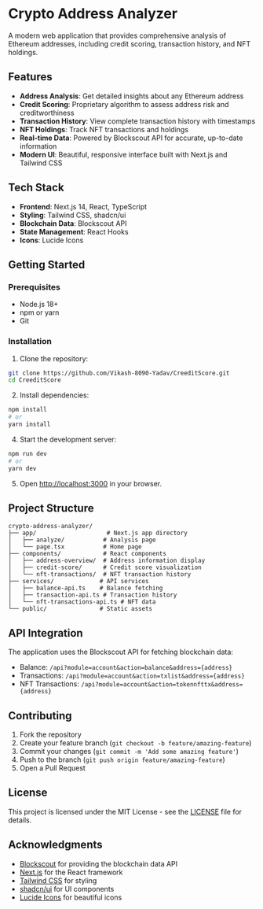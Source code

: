# Crypto Address Analyzer

A modern web application that provides comprehensive analysis of Ethereum addresses, including credit scoring, transaction history, and NFT holdings.

## Features

- **Address Analysis**: Get detailed insights about any Ethereum address
- **Credit Scoring**: Proprietary algorithm to assess address risk and creditworthiness
- **Transaction History**: View complete transaction history with timestamps
- **NFT Holdings**: Track NFT transactions and holdings
- **Real-time Data**: Powered by Blockscout API for accurate, up-to-date information
- **Modern UI**: Beautiful, responsive interface built with Next.js and Tailwind CSS

## Tech Stack

- **Frontend**: Next.js 14, React, TypeScript
- **Styling**: Tailwind CSS, shadcn/ui
- **Blockchain Data**: Blockscout API
- **State Management**: React Hooks
- **Icons**: Lucide Icons

## Getting Started

### Prerequisites

- Node.js 18+ 
- npm or yarn
- Git

### Installation

1. Clone the repository:
```bash
git clone https://github.com/Vikash-8090-Yadav/CreeditScore.git
cd CreeditScore
```

2. Install dependencies:
```bash
npm install
# or
yarn install
```


4. Start the development server:
```bash
npm run dev
# or
yarn dev
```

5. Open [http://localhost:3000](http://localhost:3000) in your browser.

## Project Structure

```
crypto-address-analyzer/
├── app/                    # Next.js app directory
│   ├── analyze/           # Analysis page
│   └── page.tsx           # Home page
├── components/            # React components
│   ├── address-overview/  # Address information display
│   ├── credit-score/      # Credit score visualization
│   └── nft-transactions/  # NFT transaction history
├── services/             # API services
│   ├── balance-api.ts    # Balance fetching
│   ├── transaction-api.ts # Transaction history
│   └── nft-transactions-api.ts # NFT data
└── public/               # Static assets
```

## API Integration

The application uses the Blockscout API for fetching blockchain data:

- Balance: `/api?module=account&action=balance&address={address}`
- Transactions: `/api?module=account&action=txlist&address={address}`
- NFT Transactions: `/api?module=account&action=tokennfttx&address={address}`

## Contributing

1. Fork the repository
2. Create your feature branch (`git checkout -b feature/amazing-feature`)
3. Commit your changes (`git commit -m 'Add some amazing feature'`)
4. Push to the branch (`git push origin feature/amazing-feature`)
5. Open a Pull Request

## License

This project is licensed under the MIT License - see the [LICENSE](LICENSE) file for details.

## Acknowledgments

- [Blockscout](https://blockscout.com/) for providing the blockchain data API
- [Next.js](https://nextjs.org/) for the React framework
- [Tailwind CSS](https://tailwindcss.com/) for styling
- [shadcn/ui](https://ui.shadcn.com/) for UI components
- [Lucide Icons](https://lucide.dev/) for beautiful icons 
